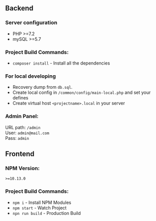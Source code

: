 ## Backend

### Server configuration
- PHP >=7.2  
- mySQL >=5.7

### Project Build Commands:
- `composer install` - Install all the dependencies

### For local developing
- Recovery dump from `db.sql`.
- Create local config in `/common/config/main-local.php` and set your defines
- Create virtual host `<projectname>.local` in your server

### Admin Panel:
URL path: `/admin`  
User: `admin@mail.com`  
Pass: `admin`


## Frontend

### NPM Version:
`>=10.13.0`

### Project Build Commands:
- `npm i` - Install NPM Modules
- `npm start` - Watch Project
- `npn run build` - Production Build




